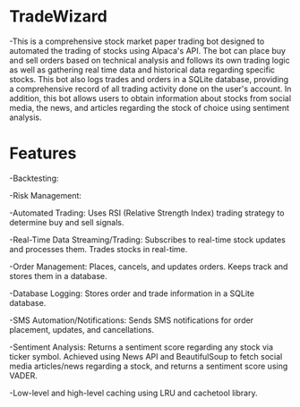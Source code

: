 # TradeWizard
-This is a comprehensive stock market paper trading bot designed to automated the trading of stocks using Alpaca's API. The bot can place buy and sell orders based on technical analysis and follows its own trading logic as well as gathering real time data and historical data regarding specific stocks. This bot also logs trades and orders in a SQLite database, providing a comprehensive record of all trading activity done on the user's account. In addition, this bot allows users to obtain information about stocks from social media, the news, and articles regarding the stock of choice using sentiment analysis. 

# Features

-Backtesting:

-Risk Management: 


-Automated Trading: Uses RSI (Relative Strength Index) trading strategy to determine buy and sell signals.


-Real-Time Data Streaming/Trading: Subscribes to real-time stock updates and processes them. Trades stocks in real-time.


-Order Management: Places, cancels, and updates orders. Keeps track and stores them in a database. 


-Database Logging: Stores order and trade information in a SQLite database.


-SMS Automation/Notifications: Sends SMS notifications for order placement, updates, and cancellations.


-Sentiment Analysis: Returns a sentiment score regarding any stock via ticker symbol. Achieved using News API and BeautifulSoup to fetch social media articles/news regarding a stock, and returns a sentiment score using VADER. 


-Low-level and high-level caching using LRU and cachetool library.

